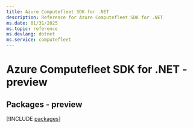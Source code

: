 ```yaml
---
title: Azure Computefleet SDK for .NET
description: Reference for Azure Computefleet SDK for .NET
ms.date: 01/31/2025
ms.topic: reference
ms.devlang: dotnet
ms.service: computefleet
---
```

# Azure Computefleet SDK for .NET - preview
## Packages - preview
[!INCLUDE [packages](computefleet-index.md)]